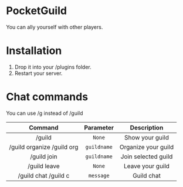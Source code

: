 # PocketGuild

You can ally yourself with other players.

# Installation
1.  Drop it into your /plugins folder.
2.  Restart your server.

# Chat commands

You can use /g instead of /guild

| Command | Parameter | Description |
| :-----: | :-------: | :---------: |
| /guild | `None` | Show your guild |
| /guild organize /guild org | `guildname` | Organize your guild |
| /guild join | `guildname` | Join selected guild |
| /guild leave | `None` | Leave your guild |
| /guild chat /guild c | `message` | Guild chat |

